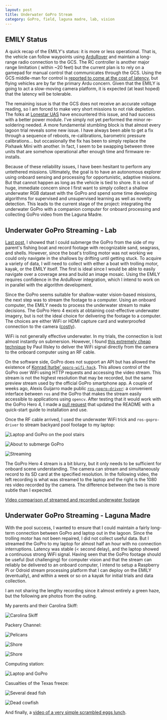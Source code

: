 ```yaml
---
layout: post
title: Underwater GoPro Stream
category: GoPro, field, laguna madre, lab, vision
---
```


## EMILY Status

A quick recap of the EMILY's status: it is more or less operational. 
That is, the vehicle can follow waypoints using [ArduRover](https://ardupilot.org/rover/) and maintain a long-range radio connection to the GCS.
The RC controller is another major range limitation ( within ~20 feet) 
but the current plan is to rely on a gamepad for manual control that communicates through the GCS. 
Using the GCS middle-man for control is [reported to come at the cost of latency](https://ardupilot.org/rover/docs/common-joystick.html?highlight=gamepad), 
but flying vehicles are by far the primary Ardu concern. 
Given that the EMILY is going to act a slow-moving camera platform, it is expected (at least hoped) that the latency will be tolerable. 

The remaining issue is that the GCS does not receive an accurate voltage reading, so I am forced to make very short missions
to not risk depletion. The folks at [Lonestar UAS](https://lsuasc.tamucc.edu/) have encountered this issue, and had success with a better power module. 
I've simply not yet performed the minor re-soldering needed. A more fundamental stumbling block is that almost every lagoon trial
reveals some new issue. I have always been able to get a fix through a sequence of reboots, re-calibrations, barometric pressure calibrations... 
but occasionally the fix has been to simply replace the Pixhawk Mini with another. 
In fact, I seem to be swapping between three units that are somehow operational after enough time and firmware re-installs. 

Because of these reliability issues, I have been hesitant to perform any untethered missions. 
Ultimately, the goal is to have an autonomous explorer using onboard sensing and processing for opportunistic, adaptive missions. 
But that cannot happen as long as the vehicle is tied to shore. 
It is not of huge, immediate concern since I first want to simply collect a shallow underwater RGB dataset with the GoPro and 
spend some time developing algorithms for supervised and unsupervised learning as well as novelty detection. 
This leads to the current stage of the project: integrating the underwater GoPro with a companion computer for onboard processing
and collecting GoPro video from the Laguna Madre. 

## Underwater GoPro Streaming - Lab

[Last post](https://ekrell.github.io/laguna-madre-underwater-video/), I showed that I could submerge the GoPro from the side of my parent's fishing boat 
and record footage with recognizable sand, seagrass, and shells. 
However, since the boat's trolling motor was not working we could only navigate in the shallows by drifting until getting stuck.
To acquire a variety of data, I will need to collect with either a boat with trolling motor, kayak, or the EMILY itself. 
The first is ideal since I would be able to easily navigate over a coverage area and build an image mosaic. 
Using the EMILY requires confidence in the ArduRover integration, which I intend to work on in parallel with the algorithm development. 

Since the GoPro seems suitable for shallow-water vision-based missions, the next step was to stream the footage to a computer.
Using an onboard computer, the EMILY needs to process the underwater stream to make decisions. 
The GoPro Hero 4 excels at obtaining cost-effective underwater imagery, but is not the ideal choice for delivering the footage to a computer.
The choices are either WiFi or HDMI capture card and waterproofed connection to the camera ([costly](https://www.diveandsee.com/products/monitors-and-gopro/gopro-hero-7-underwater-housing-wifi-remote-control-capability-%20hdmi-live-streaming-video-cable-led-video-light)). 

WiFi is not generally effective underwater. In my trials, the connection is lost almost instantly on submersion. 
However, I found [this extremely cheap technique](https://www.paulillsley.com/GoPro_Underwater_Wi-Fi_Cable_Setup/) by Paul Illsley to deliver the WiFi signal directly from the camera to the onboard computer
using an RF cable. 

On the software side, GoPro does not support an API but has allowed the existence of [Konrad Iturbe' `gopro-wifi-hack`](https://github.com/KonradIT/goprowifihack).
This allows control of the GoPro over WiFi using HTTP requests and accessing the video stream. 
This stream is not the highest resolution that may be recorded, but the same preview stream used by the official GoPro smartphone app. 
A couple of weeks ago, Alexis Guijarro made public [`ros-gopro-driver`](https://github.com/TOTON95/ros-gopro-driver):
a convenient interface between `ros` and the GoPro that makes the stream easily accessible to applications using `opencv`. 
After testing that it would work with the GoPro Hero 4, I made a [pull request](https://github.com/TOTON95/ros-gopro-driver/pull/6) that updated the README with a quick-start guide to installation and use. 

Once the RF cable arrived, I used the underwater WiFi trick and `ros-gopro-driver` to stream backyard pool footage to my laptop: 

![Laptop and GoPro on the pool stairs](../images/gopro_water_3.jpeg)

![About to submerge GoPro](../images/gopro_water_1.jpeg)

![Streaming](../images/gopro_water_2.jpeg)

The GoPro Hero 4 stream is a bit blurry, but it only needs to be sufficient for onboard scene understanding. 
The camera can stream and simultaneously record to its SD card at the specified resolution. 
In the following video, the left recording is what was streamed to the laptop and the right is the 1080 res video recorded by the camera.
The difference between the two is more subtle than I expected. 

[Video comparison of streamed and recorded underwater footage](https://www.youtube.com/watch?v=3a1oJquOUrk)

## Underwater GoPro Streaming - Laguna Madre

With the pool success, I wanted to ensure that I could maintain a fairly long-term connection between GoPro and laptop out in the lagoon. 
Since the trolling motor has not been repaired, I did not collect useful data. But I streamed the GoPro to my laptop for almost half an hour
with no connection interruptions. Latency was stable (< second delay), and the laptop showed a continuous strong WiFi signal.
Having seen that the GoPro footage should be useful (but challenging) for computer vision and that the stream can reliably be 
delivered to an onboard computer, I intend to setup a Raspberry Pi or Odroid stream processing platform that I can deploy on the EMILY (eventually), 
and within a week or so on a kayak for initial trials and data collection. 

I am not sharing the lengthy recording since it almost entirely a green haze, but the following are photos from the outing. 

My parents and their Carolina Skiff: 

![Carolina Skiff](../images/G0140215_e.JPG)

Packery Channel:

![Pelicans](../images/G0170227_e.JPG)

![Shore](../images/GOPR0201_e.JPG)

![Shore](../images/GOPR0197_e.JPG)

Computing station:

![Laptop and GoPro](../images/G0270305_e.JPG)

Casualties of the Texas freeze: 

![Several dead fish](../images/GOPR0206_e.JPG)

![Dead cowfish](../images/G0130213_e.JPG)

And finally, a [video of a very simple scrambled eggs lunch](https://www.youtube.com/watch?v=LCfQwRSKnEo).
